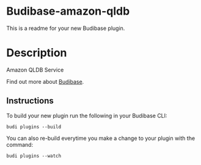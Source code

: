 # Budibase-amazon-qldb
This is a readme for your new Budibase plugin.

# Description
Amazon QLDB Service

Find out more about [Budibase](https://github.com/Budibase/budibase).

## Instructions

To build your new  plugin run the following in your Budibase CLI:
```
budi plugins --build
```

You can also re-build everytime you make a change to your plugin with the command:
```shell
budi plugins --watch
```
